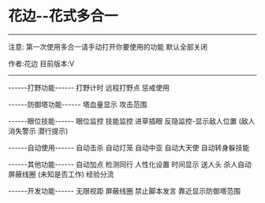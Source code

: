 ﻿# 花边--花式多合一

-------------------------
注意:
第一次使用多合一请手动打开你要使用的功能
默认全部关闭

作者:花边
目前版本:V

-------------------------


------打野功能------
打野计时
远程打野点 
惩戒使用

------防御塔功能------
塔血量显示 
攻击范围

------眼位技能------
眼位监控 
技能监控 
进草插眼 
反隐监控-显示敌人位置 (敌人消失警示 潜行提示)

------自动使用------
自动击杀 
自动灯笼 
自动中亚 
自动大天使 
自动转身躲技能

------其他功能------
自动加点 
检测同行 
人性化设置 
时间显示 
送人头 
杀人自动屏蔽线圈 (未知是否工作) 
经验分流

------开发功能------
无限视距 
屏蔽线圈 
禁止脚本发言 
靠近显示防御塔范围
